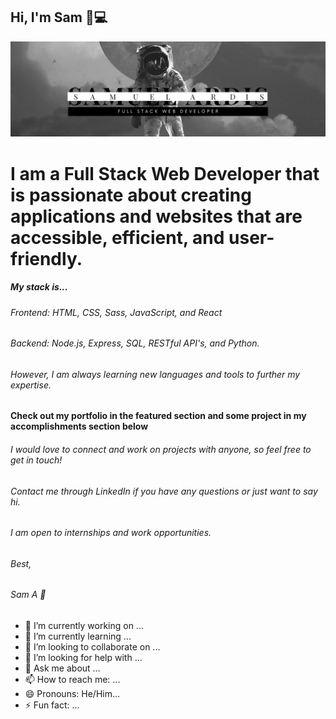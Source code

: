 ## Hi, I'm Sam 👋:computer:
![](img/astroprofimg.png)
# I am a Full Stack Web Developer that is passionate about creating applications and websites that are accessible, efficient, and user-friendly.

##### My stack is...
###### Frontend: HTML, CSS, Sass, JavaScript, and React

###### Backend: Node.js, Express, SQL, RESTful API's, and Python.

###### However, I am always learning new languages and tools to further my expertise.

**Check out my portfolio in the featured section and some project in my accomplishments section below**

###### I would love to connect and work on projects with anyone, so feel free to get in touch!

###### Contact me through LinkedIn if you have any questions or just want to say hi.

###### I am open to internships and work opportunities.

###### Best,

###### Sam A :rocket:


- 🔭 I’m currently working on ...
- 🌱 I’m currently learning ...
- 👯 I’m looking to collaborate on ...
- 🤔 I’m looking for help with ...
- 💬 Ask me about ...
- 📫 How to reach me: ...
- 😄 Pronouns: He/Him...
- ⚡ Fun fact: ...
